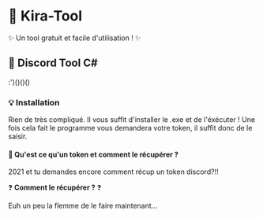 # 💭 Kira-Tool

✨ Un tool gratuit et facile d'utilisation ! ✨

## 🍙 Discord Tool C#

:')()()()

### 💡 Installation 

Rien de très compliqué. Il vous suffit d'installer le .exe et de l'éxécuter ! Une fois cela fait le programme vous demandera votre token, il suffit donc de le saisir.

#### 📢 Qu'est ce qu'un token et comment le récupérer ?

2021 et tu demandes encore comment récup un token discord?!!

❓ **Comment le récupérer ?** ❓

Euh un peu la flemme de le faire maintenant...



